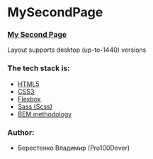 # MySecondPage

### [My Second Page](https://pro100dever.github.io/MySecondPage/)

Layout supports desktop (up-to-1440) versions
### The tech stack is:

- [HTML5](http://htmlbook.ru/html)
- [CSS3](https://developer.mozilla.org/ru/docs/Web/CSS)
- [Flexbox](https://css-tricks.com/snippets/css/a-guide-to-flexbox/)
- [Sass (Scss)](https://sass-lang.com/)
- [BEM methodology](https://en.bem.info/methodology/)

### Author:
- Берестенко Владимир (Pro100Dever)
